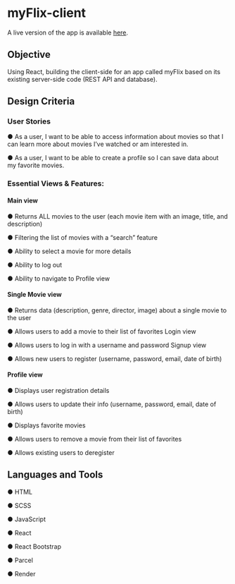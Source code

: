 # myFlix-client

A live version of the app is available [here](https://myflix-tkr4.onrender.com/).

## Objective

Using React, building the client-side for an app called myFlix based on its existing server-side code (REST API and database).

## Design Criteria

### User Stories

● As a user, I want to be able to access information about movies so that I can learn more
about movies I’ve watched or am interested in.

● As a user, I want to be able to create a profile so I can save data about my favorite movies.

### Essential Views & Features:

#### Main view

● Returns ALL movies to the user (each movie item with an image, title, and description)

● Filtering the list of movies with a “search” feature

● Ability to select a movie for more details

● Ability to log out

● Ability to navigate to Profile view

#### Single Movie view

● Returns data (description, genre, director, image) about a single movie to the user 

● Allows users to add a movie to their list of favorites
Login view

● Allows users to log in with a username and password
Signup view

● Allows new users to register (username, password, email, date of birth)

#### Profile view

● Displays user registration details

● Allows users to update their info (username, password, email, date of birth)

● Displays favorite movies

● Allows users to remove a movie from their list of favorites

● Allows existing users to deregister

## Languages and Tools

● HTML

● SCSS

● JavaScript

● React

● React Bootstrap

● Parcel

● Render
